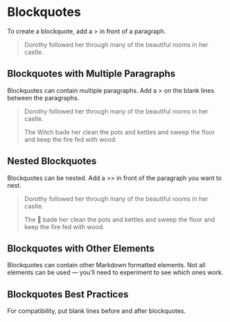 # Blockquotes
To create a blockquote, add a > in front of a paragraph.

> Dorothy followed her through many of the beautiful rooms in her castle.

## Blockquotes with Multiple Paragraphs
Blockquotes can contain multiple paragraphs. Add a > on the blank lines between the paragraphs.

> Dorothy followed her through many of the beautiful rooms in her castle.
>
> The Witch bade her clean the pots and kettles and sweep the floor and keep the fire fed with wood.

## Nested Blockquotes
Blockquotes can be nested. Add a >> in front of the paragraph you want to nest.

> Dorothy followed her through many of the beautiful rooms in her castle.
>
> The :older_woman: bade her clean the pots and kettles and sweep the floor and keep the fire fed with wood.

## Blockquotes with Other Elements
Blockquotes can contain other Markdown formatted elements. Not all elements can be used — you’ll need to experiment to see which ones work.

## Blockquotes Best Practices
For compatibility, put blank lines before and after blockquotes.